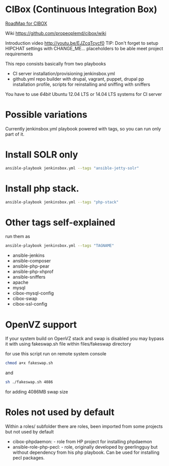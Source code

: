 CIBox (Continuous Integration Box)
=====

[RoadMap for CIBOX](https://github.com/propeoplemd/cibox/wiki/RoadMap)

Wiki https://github.com/propeoplemd/cibox/wiki

Introduction video http://youtu.be/EJZcqTcycf0
TIP:
Don't forget to setup HIPCHAT settings with CHANGE_ME... placeholders to be able meet project requirements

This repo consists basically from two playbooks
- CI server installation/provisioning jenkinsbox.yml
- github.yml repo builder with drupal, vagrant, puppet, drupal pp installation profile, scripts for reinstalling and sniffing with sniffers

You have to use *64bit* Ubuntu 12.04 LTS or 14.04 LTS systems for CI server

Possible variations
=====

Currently jenkinsbox.yml playbook powered with tags, so you can run only part of it.

Install SOLR only
=====

```sh
ansible-playbook jenkinsbox.yml --tags "ansible-jetty-solr"
```

Install php stack.
=====

```sh
ansible-playbook jenkinsbox.yml --tags "php-stack"
```

Other tags self-explained
=====

run them as
```sh
ansible-playbook jenkinsbox.yml --tags "TAGNAME"
```

- ansible-jenkins
- ansible-composer
- ansible-php-pear
- ansible-php-xhprof
- ansible-sniffers
- apache
- mysql
- cibox-mysql-config
- cibox-swap
- cibox-ssl-config


OpenVZ support
=====

If your system build on OpenVZ stack and swap is disabled you may bypass
it with using fakeswap.sh file within files/fakeswap directory

for use this script run on remote system console
```sh
chmod a+x fakeswap.sh
```
and
```sh
sh ./fakeswap.sh 4086
```
for adding 4086MB swap size


Roles not used by default
=====

Within a roles/ subfolder there are roles, been imported from some projects but
not used by default

- cibox-phpdaemon: - role from HP project for installing phpdaemon
- ansible-role-php-pecl: - role, originally developed by geerlingguy but without
 dependency from his php playbook. Can be used for installing pecl packages.

